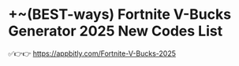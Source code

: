 #  +~(BEST-ways) Fortnite V-Bucks Generator 2025 New Codes List

✅👉👉 https://appbitly.com/Fortnite-V-Bucks-2025
